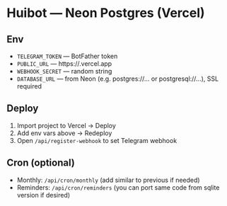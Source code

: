 
# Huibot — Neon Postgres (Vercel)

## Env
- `TELEGRAM_TOKEN` — BotFather token
- `PUBLIC_URL` — https://<project>.vercel.app
- `WEBHOOK_SECRET` — random string
- `DATABASE_URL` — from Neon (e.g. postgres://... or postgresql://...), SSL required

## Deploy
1) Import project to Vercel → Deploy
2) Add env vars above → Redeploy
3) Open `/api/register-webhook` to set Telegram webhook

## Cron (optional)
- Monthly: `/api/cron/monthly` (add similar to previous if needed)
- Reminders: `/api/cron/reminders` (you can port same code from sqlite version if desired)
